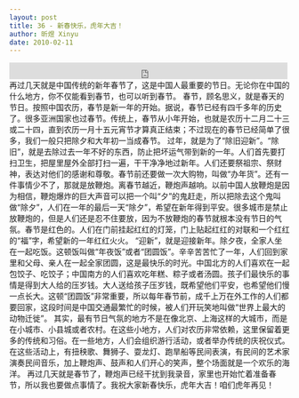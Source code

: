 ```yaml
---
layout: post
title: 36 - 新春快乐，虎年大吉！
author: 昕煜 Xinyu
date: 2010-02-11
---
```


<iframe src="https://archive.org/embed/slowchinese_201909/Slow_Chinese_036.mp3" width="500" height="30" frameborder="0" webkitallowfullscreen="true" mozallowfullscreen="true" allowfullscreen></iframe>
再过几天就是中国传统的新年春节了，这是中国人最重要的节日。无论你在中国的什么地方，你不仅能看到春节，也可以听到春节。
春节，顾名思义，就是春天的节日。按照中国农历，春节是新一年的开始。据说，春节已经有四千多年的历史了。很多亚洲国家也过春节。传统上，春节从小年开始，也就是农历十二月二十三或二十四，直到农历一月十五元宵节才算真正结束；不过现在的春节已经简单了很多，我们一般只把除夕和大年初一当成春节。
过年，就是为了“除旧迎新”。“除旧”，就是去除过去一年不好的东西，防止把坏运气带到新的一年。人们首先要打扫卫生，把屋里屋外全部打扫一遍，干干净净地过新年。人们还要祭祖宗、祭财神，表达对他们的感谢和尊敬。春节前还要做一次大购物，叫做“办年货”。还有一件事情少不了，那就是放鞭炮。离春节越近，鞭炮声越响。以前中国人放鞭炮是因为相信，鞭炮爆炸的巨大声音可以把一个叫“夕”的鬼赶走，所以把除去这个鬼叫做“除夕”，人们在一年的最后一天“除夕”，希望在新年得到平安。很多城市是禁止放鞭炮的，但是人们还是忍不住要放，因为不放鞭炮的春节就根本没有节日的气氛。春节是红色的。人们在门前挂起红红的灯笼，门上贴起红红的对联和一个红红的“福”字，希望新的一年红红火火。
“迎新”，就是迎接新年。除夕夜，全家人坐在一起吃饭。这顿饭叫做“年夜饭”或者“团圆饭”。辛辛苦苦忙了一年，人们回到家里和父母、亲人在一起全家团圆，这是最快乐的时光。中国北方的人们喜欢在一起包饺子、吃饺子；中国南方的人们喜欢吃年糕、粽子或者汤圆。孩子们最快乐的事情是得到大人给的压岁钱。大人送给孩子压岁钱，既希望他们平安，也希望他们慢一点长大。这顿“团圆饭”非常重要，所以每年春节前，成千上万在外工作的人们都要回家，这段时间是中国交通最繁忙的时候，被人们开玩笑地叫做“世界上最大的动物迁徙”。
其实，最有节日气氛的地方不是在像北京、上海这样的大城市，而是在小城市、小县城或者农村。在这些小地方，人们对农历非常依赖，这里保留着更多的传统和习俗。在一些地方，人们会组织游行活动，或者举办传统的庆祝仪式。在这些活动上，有扭秧歌、舞狮子、耍龙灯、跑旱船等民间表演，有民间的艺术家演奏民间音乐，加上鞭炮声、鼓声和人们开心的笑声，整个场面就是一个欢乐的海洋。
再过几天就是春节了，鞭炮声已经干扰到我录音，家里也开始忙着准备春节，所以我也要做点事情了。我祝大家新春快乐，虎年大吉！咱们虎年再见！
 
